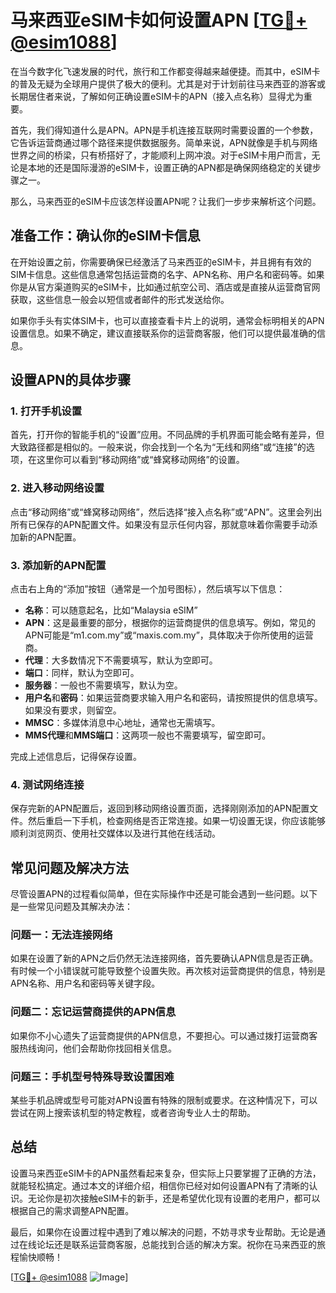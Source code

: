 # 马来西亚eSIM卡如何设置APN [[TG💪+ @esim1088](https://t.me/s/esim1088)]

在当今数字化飞速发展的时代，旅行和工作都变得越来越便捷。而其中，eSIM卡的普及无疑为全球用户提供了极大的便利。尤其是对于计划前往马来西亚的游客或长期居住者来说，了解如何正确设置eSIM卡的APN（接入点名称）显得尤为重要。

首先，我们得知道什么是APN。APN是手机连接互联网时需要设置的一个参数，它告诉运营商通过哪个路径来提供数据服务。简单来说，APN就像是手机与网络世界之间的桥梁，只有桥搭好了，才能顺利上网冲浪。对于eSIM卡用户而言，无论是本地的还是国际漫游的eSIM卡，设置正确的APN都是确保网络稳定的关键步骤之一。

那么，马来西亚的eSIM卡应该怎样设置APN呢？让我们一步步来解析这个问题。

## 准备工作：确认你的eSIM卡信息

在开始设置之前，你需要确保已经激活了马来西亚的eSIM卡，并且拥有有效的SIM卡信息。这些信息通常包括运营商的名字、APN名称、用户名和密码等。如果你是从官方渠道购买的eSIM卡，比如通过航空公司、酒店或是直接从运营商官网获取，这些信息一般会以短信或者邮件的形式发送给你。

如果你手头有实体SIM卡，也可以直接查看卡片上的说明，通常会标明相关的APN设置信息。如果不确定，建议直接联系你的运营商客服，他们可以提供最准确的信息。

## 设置APN的具体步骤

### 1. 打开手机设置

首先，打开你的智能手机的“设置”应用。不同品牌的手机界面可能会略有差异，但大致路径都是相似的。一般来说，你会找到一个名为“无线和网络”或“连接”的选项，在这里你可以看到“移动网络”或“蜂窝移动网络”的设置。

### 2. 进入移动网络设置

点击“移动网络”或“蜂窝移动网络”，然后选择“接入点名称”或“APN”。这里会列出所有已保存的APN配置文件。如果没有显示任何内容，那就意味着你需要手动添加新的APN配置。

### 3. 添加新的APN配置

点击右上角的“添加”按钮（通常是一个加号图标），然后填写以下信息：

- **名称**：可以随意起名，比如“Malaysia eSIM”
- **APN**：这是最重要的部分，根据你的运营商提供的信息填写。例如，常见的APN可能是“m1.com.my”或“maxis.com.my”，具体取决于你所使用的运营商。
- **代理**：大多数情况下不需要填写，默认为空即可。
- **端口**：同样，默认为空即可。
- **服务器**：一般也不需要填写，默认为空。
- **用户名**和**密码**：如果运营商要求输入用户名和密码，请按照提供的信息填写。如果没有要求，则留空。
- **MMSC**：多媒体消息中心地址，通常也无需填写。
- **MMS代理**和**MMS端口**：这两项一般也不需要填写，留空即可。

完成上述信息后，记得保存设置。

### 4. 测试网络连接

保存完新的APN配置后，返回到移动网络设置页面，选择刚刚添加的APN配置文件。然后重启一下手机，检查网络是否正常连接。如果一切设置无误，你应该能够顺利浏览网页、使用社交媒体以及进行其他在线活动。

## 常见问题及解决方法

尽管设置APN的过程看似简单，但在实际操作中还是可能会遇到一些问题。以下是一些常见问题及其解决办法：

### 问题一：无法连接网络

如果在设置了新的APN之后仍然无法连接网络，首先要确认APN信息是否正确。有时候一个小错误就可能导致整个设置失败。再次核对运营商提供的信息，特别是APN名称、用户名和密码等关键字段。

### 问题二：忘记运营商提供的APN信息

如果你不小心遗失了运营商提供的APN信息，不要担心。可以通过拨打运营商客服热线询问，他们会帮助你找回相关信息。

### 问题三：手机型号特殊导致设置困难

某些手机品牌或型号可能对APN设置有特殊的限制或要求。在这种情况下，可以尝试在网上搜索该机型的特定教程，或者咨询专业人士的帮助。

## 总结

设置马来西亚eSIM卡的APN虽然看起来复杂，但实际上只要掌握了正确的方法，就能轻松搞定。通过本文的详细介绍，相信你已经对如何设置APN有了清晰的认识。无论你是初次接触eSIM卡的新手，还是希望优化现有设置的老用户，都可以根据自己的需求调整APN配置。

最后，如果你在设置过程中遇到了难以解决的问题，不妨寻求专业帮助。无论是通过在线论坛还是联系运营商客服，总能找到合适的解决方案。祝你在马来西亚的旅程愉快顺畅！

[[TG💪+ @esim1088](https://t.me/s/esim1088) ![Image](https://i.postimg.cc/4NQfJmqS/Snipaste-2025-05-13-00-14-12.png)]